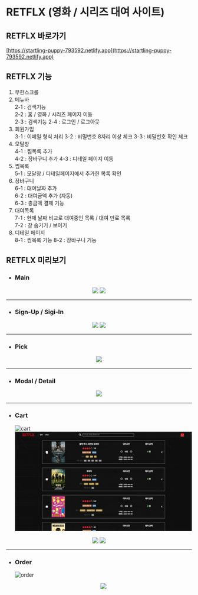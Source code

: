 # RETFLX (영화 / 시리즈 대여 사이트)

## RETFLX 바로가기

[https://startling-puppy-793592.netlify.app](https://startling-puppy-793592.netlify.app)

## RETFLX 기능

1. 무한스크롤
2. 메뉴바  
   2-1 : 검색기능  
   2-2 : 홈 / 영화 / 시리즈 페이지 이동  
   2-3 : 검색기능
   2-4 : 로그인 / 로그아웃
3. 회원가입  
   3-1 : 이메일 형식 처리
   3-2 : 비밀번호 8자리 이상 체크
   3-3 : 비밀번호 확인 체크
4. 모달창  
   4-1 : 찜목록 추가  
   4-2 : 장바구니 추가
   4-3 : 디테일 페이지 이동
5. 찜목록  
   5-1 : 모달창 / 디테일페이지에서 추가한 목록 확인
6. 장바구니  
   6-1 : 대여날짜 추가  
   6-2 : 대여금액 추가 (자동)  
   6-3 : 총금액 결제 기능
7. 대여목록  
   7-1 : 현재 날짜 비교로 대여중인 목록 / 대여 만료 목록  
   7-2 : 창 숨기기 / 보이기
8. 디테일 페이지  
   8-1 : 찜목록 기능
   8-2 : 장바구니 기능

## RETFLX 미리보기

- ### Main

<p align="center">
<img src="https://user-images.githubusercontent.com/38099290/230427711-d663deda-f2f5-4403-8804-234934cfb294.gif
">
<img src="https://user-images.githubusercontent.com/38099290/230428066-04e40d0d-6a6a-4108-8524-e007b4bc62e0.gif
">
</p>
<hr/>

- ### Sign-Up / Sigi-In

<p align="center">
<img src="https://user-images.githubusercontent.com/38099290/230428416-a1b9c474-c942-4cc8-a6a2-6de181568455.gif
">
<img src="https://user-images.githubusercontent.com/38099290/230428453-93abf832-0981-42f7-abb2-64d32008a40a.gif
">
</p>
<hr/>

- ### Pick

<p align="center">
<img src="https://user-images.githubusercontent.com/38099290/230428679-ae8af5c3-da87-47bb-9c8e-e552d5f1e03e.gif
">
</p>
<hr/>

- ### Modal / Detail

<p align="center">
<img src="https://user-images.githubusercontent.com/38099290/230428718-0e62c393-27a0-4643-a00c-aeaa2a33f5e3.gif
">
</p>
<hr/>

- ### Cart
  ![cart](./src/gif/cart.gif)
  ![cart2](./src/gif/cart2.gif)

<p align="center">
<img src="https://user-images.githubusercontent.com/38099290/230429164-d94ea047-6ba3-4734-961b-db6dae71c42e.gif">
<img src="https://user-images.githubusercontent.com/38099290/230429177-fe417eba-4372-4de1-ab81-e1a015007f62.gif">
</p>
<hr/>

- ### Order
  ![order](./src/gif/order.gif)
  <p align="center">
  <img src="https://user-images.githubusercontent.com/38099290/230436624-e3296ff0-a853-4348-8931-02a9f7613af6.gif">
  </p>
